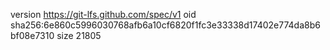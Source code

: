 version https://git-lfs.github.com/spec/v1
oid sha256:6e860c5996030768afb6a10cf6820f1fc3e33338d17402e774da8b6bf08e7310
size 21805
